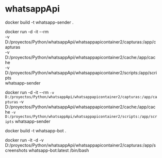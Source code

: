 # whatsappApi

docker build -t whatsapp-sender .


docker run -d -it --rm \
-v D:/proyectos/Python/whatsappApi/whatsappapicontainer2/capturas:/app/capturas \
-v D:/proyectos/Python/whatsappApi/whatsappapicontainer2/cache:/app/cache \
-v D:/proyectos/Python/whatsappApi/whatsappapicontainer2/scripts:/app/scripts \
whatsapp-sender



docker run -d -it --rm `
-v D:/proyectos/Python/whatsappApi/whatsappapicontainer2/capturas:/app/capturas `
-v D:/proyectos/Python/whatsappApi/whatsappapicontainer2/cache:/app/cache `
-v D:/proyectos/Python/whatsappApi/whatsappapicontainer2/scripts:/app/scripts `
whatsapp-sender



docker build -t whatsapp-bot .


docker run -it -d -v D:/proyectos/Python/whatsappApi/whatsappapicontainer2/capturas:/app/screenshots whatsapp-bot:latest /bin/bash
